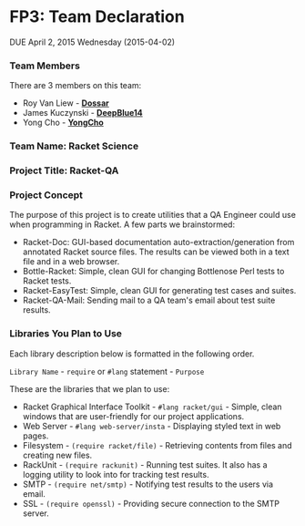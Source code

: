 # FP3: Team Declaration
DUE April 2, 2015 Wednesday (2015-04-02)

### Team Members

There are 3 members on this team:
* Roy Van Liew - [**Dossar**][Dossar]
* James Kuczynski - [**DeepBlue14**][DeepBlue14]
* Yong Cho - [**YongCho**][YongCho]

### Team Name: Racket Science

### Project Title: Racket-QA

### Project Concept

The purpose of this project is to create utilities that a QA Engineer could use when programming in Racket. A few parts we brainstormed:
* Racket-Doc: GUI-based documentation auto-extraction/generation from annotated Racket source files.  The results can be viewed both in a text file and in a web browser.
* Bottle-Racket: Simple, clean GUI for changing Bottlenose Perl tests to Racket tests.
* Racket-EasyTest: Simple, clean GUI for generating test cases and suites.
* Racket-QA-Mail: Sending mail to a QA team's email about test suite results.

### Libraries You Plan to Use 

Each library description below is formatted in the following order.

`Library Name` - `require` or `#lang` statement - `Purpose`

These are the libraries that we plan to use:
* Racket Graphical Interface Toolkit - `#lang racket/gui` - Simple, clean windows that are user-friendly for our project applications.
* Web Server - `#lang web-server/insta` - Displaying styled text in web pages.
* Filesystem - `(require racket/file)` - Retrieving contents from files and creating new files.
* RackUnit - `(require rackunit)` - Running test suites. It also has a logging utility to look into for tracking test results.
* SMTP - `(require net/smtp)` - Notifying test results to the users via email.
* SSL - `(require openssl)` - Providing secure connection to the SMTP server.

<!-- Links -->
[Dossar]: https://github.com/Dossar
[DeepBlue14]: https://github.com/DeepBlue14
[YongCho]: https://github.com/YongCho
